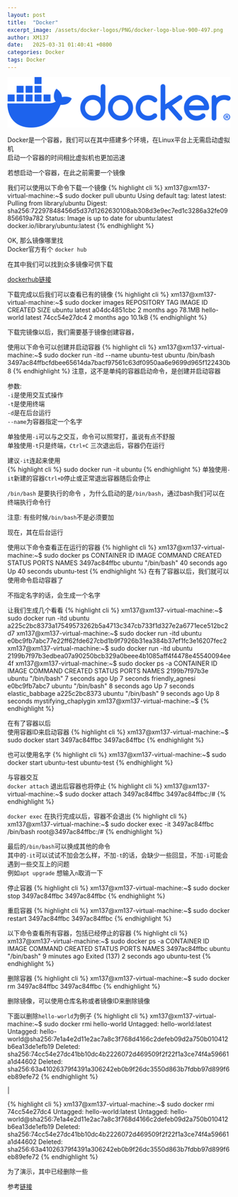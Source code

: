 ```yaml
---
layout: post
title:  "Docker"
excerpt_image: /assets/docker-logos/PNG/docker-logo-blue-900-497.png
author: XM137
date:   2025-03-31 01:40:41 +0800
categories: Docker
tags: Docker
---
```

![banner](/assets/docker-logos/SVG/docker-logo-blue.svg)

Docker是一个容器，我们可以在其中搭建多个环境，在Linux平台上无需启动虚拟机<br>
启动一个容器的时间相比虚拟机也更加迅速

若想启动一个容器，在此之前需要一个镜像

我们可以使用以下命令下载一个镜像
{% highlight cli %}
xm137@xm137-virtual-machine:~$ sudo docker pull ubuntu
Using default tag: latest
latest: Pulling from library/ubuntu
Digest: sha256:72297848456d5d37d1262630108ab308d3e9ec7ed1c3286a32fe09856619a782
Status: Image is up to date for ubuntu:latest
docker.io/library/ubuntu:latest
{% endhighlight %}

OK, 那么镜像哪里找<br>
Docker官方有个 `docker hub`

在其中我们可以找到众多镜像可供下载

[dockerhub链接][dockerhub]


下载完成以后我们可以查看已有的镜像
{% highlight cli %}
xm137@xm137-virtual-machine:~$ sudo docker images
REPOSITORY    TAG       IMAGE ID       CREATED        SIZE
ubuntu        latest    a04dc4851cbc   2 months ago   78.1MB
hello-world   latest    74cc54e27dc4   2 months ago   10.1kB
{% endhighlight %}

下载完镜像以后，我们需要基于镜像创建容器，

使用以下命令可以创建并启动容器
{% highlight cli %}
xm137@xm137-virtual-machine:~$ sudo docker run -itd --name ubuntu-test ubuntu /bin/bash
3497ac84ffbcfdbee65614da7bacf97561c63df0950aa6e9699d965f122430b8
{% endhighlight %}
注意，这不是单纯的容器启动命令，是创建并启动容器


参数:<br>
`-i`是使用交互式操作<br>
`-t`是使用终端<br>
`-d`是在后台运行<br>
`--name`为容器指定一个名字

单独使用`-i`可以与之交互，命令可以照常打，虽说有点不舒服<br>
单独使用`-t`只是终端，`Ctrl+C` 三次退出后，容器仍在运行

建议`-it`连起来使用<br>
{% highlight cli %}
sudo docker run -it ubuntu
{% endhighlight %}
单独使用`-it`新建的容器`Ctrl+D`停止或正常退出容器随后会停止

`/bin/bash` 是要执行的命令 ，为什么启动的是`/bin/bash`，通过bash我们可以在终端执行命令行

注意: 有些时候`/bin/bash`不是必须要加

现在，其在后台运行

使用以下命令查看正在运行的容器
{% highlight cli %}
xm137@xm137-virtual-machine:~$ sudo docker ps
CONTAINER ID   IMAGE     COMMAND       CREATED          STATUS          PORTS     NAMES
3497ac84ffbc   ubuntu    "/bin/bash"   40 seconds ago   Up 40 seconds             ubuntu-test
{% endhighlight %}
在有了容器以后，我们就可以使用命令启动容器了

不指定名字的话，会生成一个名字

让我们生成几个看看
{% highlight cli %}
xm137@xm137-virtual-machine:~$ sudo docker run -itd ubuntu
a225c2bc8373a17549573262b5a4713c347cb733f1d327e2a6771ece512bc2d7
xm137@xm137-virtual-machine:~$ sudo docker run -itd ubuntu
e0bc9fb7abc77e22ff62fde627cbd1b9f7926b31ea384b37ef1fc3e16207fec2
xm137@xm137-virtual-machine:~$ sudo docker run -itd ubuntu
2199b7f97b3edbea07a90250bcb329a0beee4b1085aff4f4478e45540094ee4f
xm137@xm137-virtual-machine:~$ sudo docker ps -a
CONTAINER ID   IMAGE     COMMAND       CREATED         STATUS         PORTS     NAMES
2199b7f97b3e   ubuntu    "/bin/bash"   7 seconds ago   Up 7 seconds             friendly_agnesi
e0bc9fb7abc7   ubuntu    "/bin/bash"   8 seconds ago   Up 7 seconds             elastic_babbage
a225c2bc8373   ubuntu    "/bin/bash"   9 seconds ago   Up 8 seconds             mystifying_chaplygin
xm137@xm137-virtual-machine:~$ 
{% endhighlight %}

在有了容器以后<br>
使用容器ID来启动容器
{% highlight cli %}
xm137@xm137-virtual-machine:~$ sudo docker start 3497ac84ffbc
3497ac84ffbc
{% endhighlight %}

也可以使用名字
{% highlight cli %}
xm137@xm137-virtual-machine:~$ sudo docker start ubuntu-test
ubuntu-test
{% endhighlight %}

与容器交互<br>
`docker attach` 退出后容器也将停止
{% highlight cli %}
xm137@xm137-virtual-machine:~$ sudo docker attach 3497ac84ffbc
3497ac84ffbc:/# 
{% endhighlight %}

`docker exec` 在执行完成以后，容器不会退出
{% highlight cli %}
xm137@xm137-virtual-machine:~$ sudo docker exec -it 3497ac84ffbc /bin/bash
root@3497ac84ffbc:/# 
{% endhighlight %}

最后的`/bin/bash`可以换成其他的命令<br>
其中的`-it`可以试试不加会怎么样，不加`-t`的话，会缺少一些回显，不加`-i`可能会遇到一些交互上的问题<br>
例如`apt upgrade` 想输入`n`取消一下


停止容器 
{% highlight cli %}
xm137@xm137-virtual-machine:~$ sudo docker stop 3497ac84ffbc
3497ac84ffbc
{% endhighlight %}

重启容器
{% highlight cli %}
xm137@xm137-virtual-machine:~$ sudo docker restart 3497ac84ffbc
3497ac84ffbc
{% endhighlight %}

以下命令查看所有容器，包括已经停止的容器
{% highlight cli %}
xm137@xm137-virtual-machine:~$ sudo docker ps -a
CONTAINER ID   IMAGE     COMMAND       CREATED         STATUS                       PORTS     NAMES
3497ac84ffbc   ubuntu    "/bin/bash"   9 minutes ago   Exited (137) 2 seconds ago             ubuntu-test
{% endhighlight %}

删除容器
{% highlight cli %}
xm137@xm137-virtual-machine:~$ sudo docker rm 3497ac84ffbc
3497ac84ffbc
{% endhighlight %}

删除镜像，可以使用仓库名称或者镜像ID来删除镜像

下面以删除`hello-world`为例子
{% highlight cli %}
xm137@xm137-virtual-machine:~$ sudo docker rmi hello-world
Untagged: hello-world:latest
Untagged: hello-world@sha256:7e1a4e2d11e2ac7a8c3f768d4166c2defeb09d2a750b010412b6ea13de1efb19
Deleted: sha256:74cc54e27dc41bb10dc4b2226072d469509f2f22f1a3ce74f4a59661a1d44602
Deleted: sha256:63a41026379f4391a306242eb0b9f26dc3550d863b7fdbb97d899f6eb89efe72
{% endhighlight %}

|

{% highlight cli %}
xm137@xm137-virtual-machine:~$ sudo docker rmi 74cc54e27dc4
Untagged: hello-world:latest
Untagged: hello-world@sha256:7e1a4e2d11e2ac7a8c3f768d4166c2defeb09d2a750b010412b6ea13de1efb19
Deleted: sha256:74cc54e27dc41bb10dc4b2226072d469509f2f22f1a3ce74f4a59661a1d44602
Deleted: sha256:63a41026379f4391a306242eb0b9f26dc3550d863b7fdbb97d899f6eb89efe72
{% endhighlight %}


为了演示，其中已经删除一些


参考[链接][link]


[link]: https://www.runoob.com/docker/docker-container-usage.html
[dockerhub]: https://hub.docker.com/explore